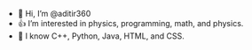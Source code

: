 - 👋 Hi, I’m @aditir360
- 👍 I’m interested in physics, programming, math, and physics.
- 🌱 I know C++, Python, Java, HTML, and CSS. 

<!---
aditir360/aditir360 is a ✨ special ✨ repository because its `README.md` (this file) appears on your GitHub profile.
You can click the Preview link to take a look at your changes.
--->

